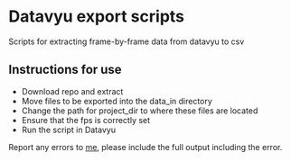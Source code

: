 # Datavyu export scripts
Scripts for extracting frame-by-frame data from datavyu to csv

## Instructions for use

- Download repo and extract
- Move files to be exported into the data_in directory
- Change the path for project_dir to where these files are located
- Ensure that the fps is correctly set
- Run the script in Datavyu

Report any errors to [me](d.brady@reading.ac.uk), please include the full output including the error.
